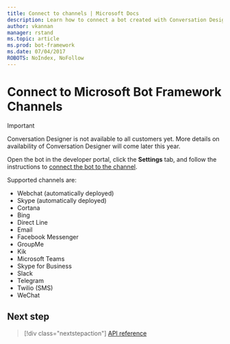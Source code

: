 ```yaml
---
title: Connect to channels | Microsoft Docs
description: Learn how to connect a bot created with Conversation Designer to Microsoft Bot Framework Channels.
author: vkannan
manager: rstand
ms.topic: article
ms.prod: bot-framework
ms.date: 07/04/2017
ROBOTS: NoIndex, NoFollow
---
```


# Connect to Microsoft Bot Framework Channels
> [!IMPORTANT]
> Conversation Designer is not available to all customers yet. More details on
> availability of Conversation Designer will come later this year.

Open the bot in the developer portal, click the **Settings** tab, and follow the instructions to [connect the bot to the channel](../portal-configure-channels.md).

Supported channels are:
- Webchat (automatically deployed)
- Skype (automatically deployed)
- Cortana
- Bing
- Direct Line
- Email
- Facebook Messenger
- GroupMe
- Kik
- Microsoft Teams
- Skype for Business
- Slack
- Telegram
- Twilio (SMS)
- WeChat

## Next step
> [!div class="nextstepaction"]
> [API reference](conversation-designer-context-object.md)
